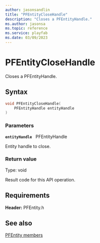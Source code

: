 ```yaml
---
author: jasonsandlin
title: "PFEntityCloseHandle"
description: "Closes a PFEntityHandle."
ms.author: jasonsa
ms.topic: reference
ms.service: playfab
ms.date: 03/09/2023
---
```


# PFEntityCloseHandle  

Closes a PFEntityHandle.  

## Syntax  
  
```cpp
void PFEntityCloseHandle(  
    PFEntityHandle entityHandle  
)  
```  
  
### Parameters  
  
**`entityHandle`** &nbsp; PFEntityHandle  
  
Entity handle to close.  
  
  
### Return value
Type: void
  
Result code for this API operation.
  
  
## Requirements  
  
**Header:** PFEntity.h
  
## See also  
[PFEntity members](../pfentity_members.md)  

  
  
